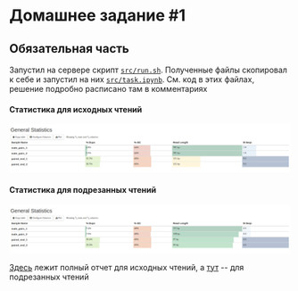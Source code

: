 # Домашнее задание #1

## Обязательная часть

Запустил на сервере скрипт [`src/run.sh`](src/run.sh).
Полученные файлы скопировал к себе и запустил на них [`src/task.ipynb`](src/task.ipynb).
См. код в этих файлах, решение подробно расписано там в комментариях

#### Статистика для исходных чтений
![](images/initial_general.png)

#### Статистика для подрезанных чтений
![](images/trimmed_general.png)

[Здесь](data/multiqc_report_initial.html) лежит полный отчет для исходных чтений,
а [тут](data/multiqc_report_trimmed.html) -- для подрезанных чтений
